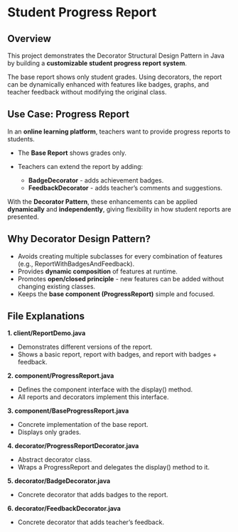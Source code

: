 # Student Progress Report 

## Overview

This project demonstrates the Decorator Structural Design Pattern in Java by building a **customizable student progress report system**.

The base report shows only student grades. Using decorators, the report can be dynamically enhanced with features like badges, graphs, and teacher feedback without modifying the original class.


## Use Case: Progress Report

In an **online learning platform**, teachers want to provide progress reports to students.

* The **Base Report** shows grades only.
* Teachers can extend the report by adding:

  * **BadgeDecorator** - adds achievement badges.
  * **FeedbackDecorator** - adds teacher’s comments and suggestions.

With the **Decorator Pattern**, these enhancements can be applied **dynamically** and **independently**, giving flexibility in how student reports are presented.


## Why Decorator Design Pattern?

* Avoids creating multiple subclasses for every combination of features (e.g., ReportWithBadgesAndFeedback).
* Provides **dynamic composition** of features at runtime.
* Promotes **open/closed principle** - new features can be added without changing existing classes.
* Keeps the **base component (ProgressReport)** simple and focused.


## File Explanations

**1. client/ReportDemo.java**

* Demonstrates different versions of the report.
* Shows a basic report, report with badges, and report with badges + feedback.

**2. component/ProgressReport.java**

* Defines the component interface with the display() method.
* All reports and decorators implement this interface.

**3. component/BaseProgressReport.java**

* Concrete implementation of the base report.
* Displays only grades.

**4. decorator/ProgressReportDecorator.java**

* Abstract decorator class.
* Wraps a ProgressReport and delegates the display() method to it.

**5. decorator/BadgeDecorator.java**

* Concrete decorator that adds badges to the report.

**6. decorator/FeedbackDecorator.java**

* Concrete decorator that adds teacher’s feedback.

